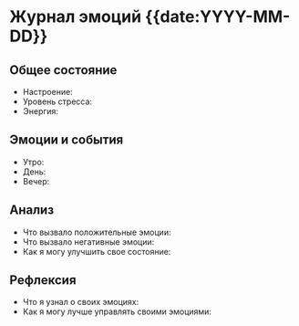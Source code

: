 # Журнал эмоций {{date:YYYY-MM-DD}}

## Общее состояние
- Настроение:
- Уровень стресса:
- Энергия:

## Эмоции и события
- Утро:
- День:
- Вечер:

## Анализ
- Что вызвало положительные эмоции:
- Что вызвало негативные эмоции:
- Как я могу улучшить свое состояние:

## Рефлексия
- Что я узнал о своих эмоциях:
- Как я могу лучше управлять своими эмоциями:

